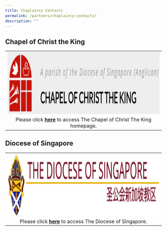 ```yaml
---
title: Chaplaincy Contacts
permalink: /partners/chaplaincy-contacts/
description: ""
---
```

## Chapel of Christ the King


<table>
	<tbody><tr>
		<td><center><img alt="cck logo" src="/images/Partners%20Anglican%20Schools/christ%20the%20king.jpg" style="width:500px;height:200px;"> </center></td>
		</tr>
		<tr><td><font size="3"><center>Please click <b><a target="_blank" href="https://cck.org.sg/">here</a></b> to access The Chapel of Christ The King homepage.
	</center></font></td></tr>
</tbody></table>

	
	
## Diocese of Singapore

<table>
	<tbody><tr>
		<td><center><img alt="diocese logo" src="/images/Partners%20Anglican%20Schools/diocese.png" style="width:500px;height:200px;"> </center></td>
		</tr>
		<tr><td><font size="3"><center>Please click <b><a target="_blank" href="https://anglican.org.sg/">here</a></b> to access The Diocese of Singapore.
	</center></font></td></tr>
</tbody></table>
